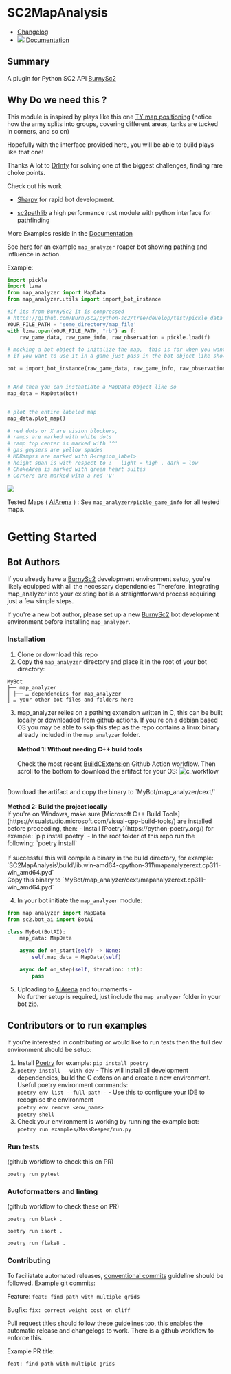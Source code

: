 # SC2MapAnalysis

* [Changelog](https://github.com/spudde123/SC2MapAnalysis/blob/master/CHANGELOG.md)
* ![](https://img.shields.io/badge/Documentation-latest-green?style=plastic&logo=appveyor)
   [Documentation](https://eladyaniv01.github.io/SC2MapAnalysis/)
   
## Summary

A plugin for Python SC2 API [BurnySc2](https://github.com/BurnySc2/python-sc2/)


## Why Do we need this ? 


This module is inspired by plays like this one [TY map positioning](https://www.youtube.com/watch?v=NUQsAWIBTSk&start=458)
(notice how the army splits into groups, covering different areas,  tanks are tucked in corners, and so on) 

Hopefully with the interface provided here, you will be able to build plays like that one!

Thanks A lot to [DrInfy](https://github.com/DrInfy) for solving one of the biggest challenges,  finding rare choke points.

Check out his work 

* [Sharpy](https://github.com/DrInfy/sharpy-sc2) for rapid bot development.

* [sc2pathlib](https://github.com/DrInfy/sc2-pathlib)  a high performance rust module with python interface for pathfinding 


More Examples reside in the [Documentation](https://eladyaniv01.github.io/SC2MapAnalysis/)

See [here](./examples/MassReaper/README.md) for an example `map_analyzer` reaper bot showing pathing and influence in action.

Example:
```python
import pickle
import lzma
from map_analyzer import MapData
from map_analyzer.utils import import_bot_instance

#if its from BurnySc2 it is compressed
# https://github.com/BurnySc2/python-sc2/tree/develop/test/pickle_data
YOUR_FILE_PATH = 'some_directory/map_file'
with lzma.open(YOUR_FILE_PATH, "rb") as f:
    raw_game_data, raw_game_info, raw_observation = pickle.load(f)

# mocking a bot object to initalize the map,  this is for when you want to do this while not in a game,  
# if you want to use it in a game just pass in the bot object like shown below 

bot = import_bot_instance(raw_game_data, raw_game_info, raw_observation)


# And then you can instantiate a MapData Object like so
map_data = MapData(bot)


# plot the entire labeled map
map_data.plot_map()

# red dots or X are vision blockers,
# ramps are marked with white dots 
# ramp top center is marked with '^'
# gas geysers are yellow spades 
# MDRampss are marked with R<region_label>
# height span is with respect to :   light = high , dark = low
# ChokeArea is marked with green heart suites
# Corners are marked with a red 'V' 
```
<img src="https://user-images.githubusercontent.com/40754127/88463402-3fa1dc80-cebb-11ea-9da9-f80a219f1083.png"/>


Tested Maps ( [AiArena](https://www.sc2ai.com/) ) : See `map_analyzer/pickle_game_info` for all tested maps.

# Getting Started

## Bot Authors

If you already have a [BurnySc2](https://github.com/BurnySc2/python-sc2/) development environment setup, you're likely 
equipped with all the necessary dependencies Therefore, integrating map_analyzer into your existing bot is a 
straightforward process requiring just a few simple steps.

If you're a new bot author, please set up a new [BurnySc2](https://github.com/BurnySc2/python-sc2/) bot development 
environment before installing `map_analyzer`.

### Installation

1. Clone or download this repo
2. Copy the `map_analyzer` directory and place it in the root of your bot directory:

```
MyBot
├── map_analyzer
│ ├── … dependencies for map_analyzer
│ … your other bot files and folders here
```

3. map_analyzer relies on a pathing extension written in C, this can be built locally or downloaded from github actions.
If you're on a debian based OS you may be able to skip this step as the repo contains a linux binary already included
in the `map_analyzer` folder. <br><br>
<b>Method 1: Without needing C++ build tools</b> <br><br>
Check the most recent [BuildCExtension](https://github.com/spudde123/SC2MapAnalysis/actions/workflows/build_c_extension.yml)
Github Action workflow. Then scroll to the bottom to download the artifact for your OS:
![c_workflow](https://github.com/spudde123/SC2MapAnalysis/assets/63355562/65e08208-8f82-44ee-bf84-3b79d1271d76)
<br>
Download the artifact and copy the binary to `MyBot/map_analyzer/cext/` <br><br>
<b>Method 2: Build the project locally</b><br>
If you're on Windows, make sure [Microsoft C++ Build Tools](https://visualstudio.microsoft.com/visual-cpp-build-tools/) 
are installed before proceeding, then:
- Install [Poetry](https://python-poetry.org/) for example: `pip install poetry`
- In the root folder of this repo run the following:
`poetry install`
<br><br>
If successful this will compile a binary in the build directory, for example:
`SC2MapAnalysis\build\lib.win-amd64-cpython-311\mapanalyzerext.cp311-win_amd64.pyd`
<br>
Copy this binary to `MyBot/map_analyzer/cext/mapanalyzerext.cp311-win_amd64.pyd`


4. In your bot initiate the `map_analyzer` module:
```python
from map_analyzer import MapData
from sc2.bot_ai import BotAI

class MyBot(BotAI):
    map_data: MapData

    async def on_start(self) -> None:
        self.map_data = MapData(self)

    async def on_step(self, iteration: int):
        pass
```

5. Uploading to [AiArena](https://ai-arena.net/) and tournaments - <br>
No further setup is required, just include the `map_analyzer` folder in your bot zip.


## Contributors or to run examples

If you're interested in contributing or would like to run tests then the full dev environment should be setup:
1. Install [Poetry](https://python-poetry.org/) for example: `pip install poetry`
2. `poetry install --with dev` - This will install all development dependencies, build the C extension 
and create a new environment. 
Useful poetry environment commands: <br>
`poetry env list --full-path -` - Use this to configure your IDE to recognise the environment <br>
`poetry env remove <env_name>` <br>
`poetry shell`
3. Check your environment is working by running the example bot: <br>
`poetry run examples/MassReaper/run.py`

### Run tests
(github workflow to check this on PR)

`poetry run pytest`

### Autoformatters and linting
(github workflow to check these on PR)

`poetry run black .`

`poetry run isort .`

`poetry run flake8 .`

### Contributing
To faciliatate automated releases, [conventional commits](https://www.conventionalcommits.org/en/v1.0.0/) guideline should be followed.
Example git commits:

Feature:
`feat: find path with multiple grids`

Bugfix:
`fix: correct weight cost on cliff`

Pull request titles should follow these guidelines too, this enables the automatic release and changelogs to work.
There is a github workflow to enforce this. 

Example PR title:

`feat: find path with multiple grids`





